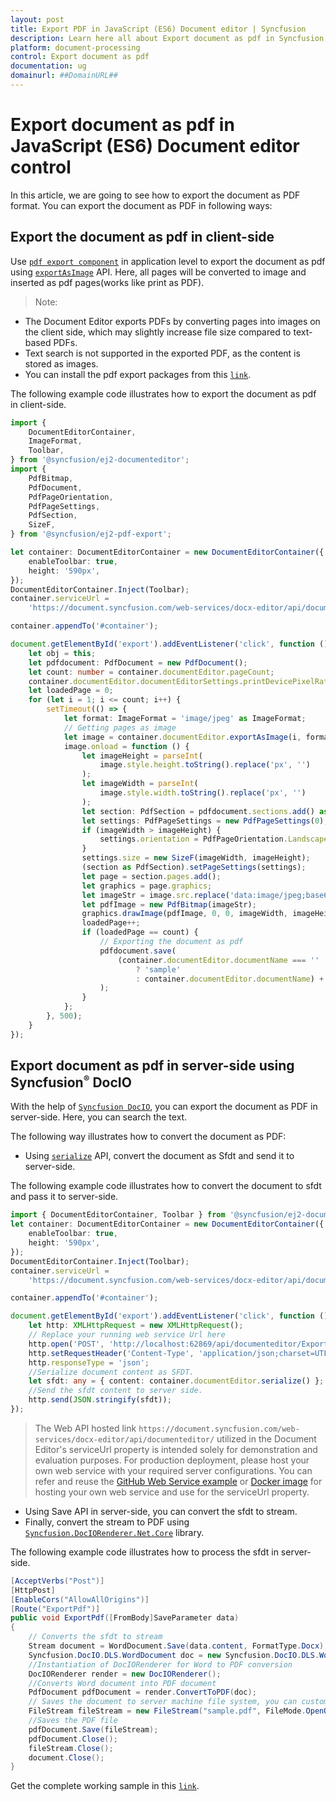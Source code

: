 ```yaml
---
layout: post
title: Export PDF in JavaScript (ES6) Document editor | Syncfusion
description: Learn here all about Export document as pdf in Syncfusion JavaScript (ES6) Document editor control of Syncfusion Essential JS 2 and more.
platform: document-processing
control: Export document as pdf 
documentation: ug
domainurl: ##DomainURL##
---
```


# Export document as pdf in JavaScript (ES6) Document editor control

In this article, we are going to see how to export the document as PDF format. You can export the document as PDF in following ways:

## Export the document as pdf in client-side

Use [`pdf export component`](https://www.npmjs.com/package/@syncfusion/ej2-pdf-export) in application level to export the document as pdf using [`exportAsImage`](https://ej2.syncfusion.com/documentation/api/document-editor/#exportasimage) API. Here, all pages will be converted to image and inserted as pdf pages(works like print as PDF).

>Note:
* The Document Editor exports PDFs by converting pages into images on the client side, which may slightly increase file size compared to text-based PDFs.   
* Text search is not supported in the exported PDF, as the content is stored as images.
*  You can install the pdf export packages from this [`link`](https://www.npmjs.com/package/@syncfusion/ej2-pdf-export).
 

The following example code illustrates how to export the document as pdf in client-side.

 

```ts
import {
    DocumentEditorContainer,
    ImageFormat,
    Toolbar,
} from '@syncfusion/ej2-documenteditor';
import {
    PdfBitmap,
    PdfDocument,
    PdfPageOrientation,
    PdfPageSettings,
    PdfSection,
    SizeF,
} from '@syncfusion/ej2-pdf-export';

let container: DocumentEditorContainer = new DocumentEditorContainer({
    enableToolbar: true,
    height: '590px',
});
DocumentEditorContainer.Inject(Toolbar);
container.serviceUrl =
    'https://document.syncfusion.com/web-services/docx-editor/api/documenteditor/';

container.appendTo('#container');

document.getElementById('export').addEventListener('click', function () {
    let obj = this;
    let pdfdocument: PdfDocument = new PdfDocument();
    let count: number = container.documentEditor.pageCount;
    container.documentEditor.documentEditorSettings.printDevicePixelRatio = 2;
    let loadedPage = 0;
    for (let i = 1; i <= count; i++) {
        setTimeout(() => {
            let format: ImageFormat = 'image/jpeg' as ImageFormat;
            // Getting pages as image
            let image = container.documentEditor.exportAsImage(i, format);
            image.onload = function () {
                let imageHeight = parseInt(
                    image.style.height.toString().replace('px', '')
                );
                let imageWidth = parseInt(
                    image.style.width.toString().replace('px', '')
                );
                let section: PdfSection = pdfdocument.sections.add() as PdfSection;
                let settings: PdfPageSettings = new PdfPageSettings(0);
                if (imageWidth > imageHeight) {
                    settings.orientation = PdfPageOrientation.Landscape;
                }
                settings.size = new SizeF(imageWidth, imageHeight);
                (section as PdfSection).setPageSettings(settings);
                let page = section.pages.add();
                let graphics = page.graphics;
                let imageStr = image.src.replace('data:image/jpeg;base64,', '');
                let pdfImage = new PdfBitmap(imageStr);
                graphics.drawImage(pdfImage, 0, 0, imageWidth, imageHeight);
                loadedPage++;
                if (loadedPage == count) {
                    // Exporting the document as pdf
                    pdfdocument.save(
                        (container.documentEditor.documentName === ''
                            ? 'sample'
                            : container.documentEditor.documentName) + '.pdf'
                    );
                }
            };
        }, 500);
    }
});
```


## Export document as pdf in server-side using Syncfusion<sup style="font-size:70%">&reg;</sup> DocIO

With the help of [`Syncfusion DocIO`](https://help.syncfusion.com/file-formats/docio/word-to-pdf), you can export the document as PDF in server-side. Here, you can search the text.

The following way illustrates how to convert the document as PDF:

* Using [`serialize`](https://ej2.syncfusion.com/documentation/api/document-editor/#serialize) API, convert the document as Sfdt and send it to server-side.

The following example code illustrates how to convert the document to sfdt and pass it to server-side.

```ts
import { DocumentEditorContainer, Toolbar } from '@syncfusion/ej2-documenteditor';
let container: DocumentEditorContainer = new DocumentEditorContainer({
    enableToolbar: true,
    height: '590px',
});
DocumentEditorContainer.Inject(Toolbar);
container.serviceUrl =
    'https://document.syncfusion.com/web-services/docx-editor/api/documenteditor/';

container.appendTo('#container');

document.getElementById('export').addEventListener('click', function () {
    let http: XMLHttpRequest = new XMLHttpRequest();
    // Replace your running web service Url here
    http.open('POST', 'http://localhost:62869/api/documenteditor/ExportPdf');
    http.setRequestHeader('Content-Type', 'application/json;charset=UTF-8');
    http.responseType = 'json';
    //Serialize document content as SFDT.
    let sfdt: any = { content: container.documentEditor.serialize() };
    //Send the sfdt content to server side.
    http.send(JSON.stringify(sfdt));
});
```

> The Web API hosted link `https://document.syncfusion.com/web-services/docx-editor/api/documenteditor/` utilized in the Document Editor's serviceUrl property is intended solely for demonstration and evaluation purposes. For production deployment, please host your own web service with your required server configurations. You can refer and reuse the [GitHub Web Service example](https://github.com/SyncfusionExamples/EJ2-DocumentEditor-WebServices) or [Docker image](https://hub.docker.com/r/syncfusion/word-processor-server) for hosting your own web service and use for the serviceUrl property.

* Using Save API in server-side, you can convert the sfdt to stream.
* Finally, convert the stream to PDF using [`Syncfusion.DocIORenderer.Net.Core`](https://www.nuget.org/packages/Syncfusion.DocIORenderer.Net.Core) library.

The following example code illustrates how to process the sfdt in server-side.

```c#
[AcceptVerbs("Post")]
[HttpPost]
[EnableCors("AllowAllOrigins")]
[Route("ExportPdf")]
public void ExportPdf([FromBody]SaveParameter data)
{
    // Converts the sfdt to stream
    Stream document = WordDocument.Save(data.content, FormatType.Docx);
    Syncfusion.DocIO.DLS.WordDocument doc = new Syncfusion.DocIO.DLS.WordDocument(document, Syncfusion.DocIO.FormatType.Docx);
    //Instantiation of DocIORenderer for Word to PDF conversion
    DocIORenderer render = new DocIORenderer();
    //Converts Word document into PDF document
    PdfDocument pdfDocument = render.ConvertToPDF(doc);
    // Saves the document to server machine file system, you can customize here to save into databases or file servers based on requirement.
    FileStream fileStream = new FileStream("sample.pdf", FileMode.OpenOrCreate, FileAccess.ReadWrite);
    //Saves the PDF file
    pdfDocument.Save(fileStream);
    pdfDocument.Close();
    fileStream.Close();
    document.Close();
}
```

Get the complete working sample in this [`link`](https://github.com/SyncfusionExamples/Export-document-as-PDF-in-Document-Editor/).